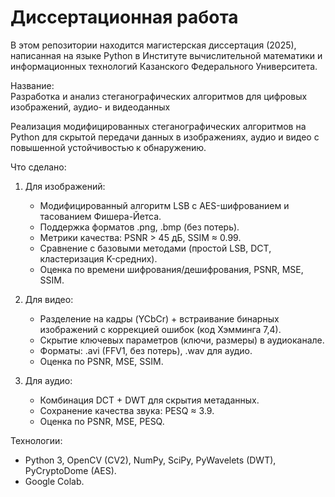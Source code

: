 # Диссертационная работа
В этом репозитории находится магистерская диссертация (2025), написанная на языке Python в Институте вычислительной математики и информационных технологий Казанского Федерального Университета.

Название:  
Разработка и анализ стеганографических алгоритмов для цифровых изображений, аудио- и видеоданных

Реализация модифицированных стеганографических алгоритмов на Python для скрытой передачи данных в изображениях, аудио и видео с повышенной устойчивостью к обнаружению.  

Что сделано:  
1. Для изображений:  
   - Модифицированный алгоритм LSB с AES-шифрованием и тасованием Фишера-Йетса.  
   - Поддержка форматов .png, .bmp (без потерь).  
   - Метрики качества: PSNR > 45 дБ, SSIM ≈ 0.99.
   - Сравнение с базовыми методами (простой LSB, DCT, кластеризация K-средних).
   - Оценка по времени шифрования/дешифрования, PSNR, MSE, SSIM.


2. Для видео:  
   - Разделение на кадры (YCbCr) + встраивание бинарных изображений с коррекцией ошибок (код Хэмминга 7,4).  
   - Скрытие ключевых параметров (ключи, размеры) в аудиоканале.  
   - Форматы: .avi (FFV1, без потерь), .wav для аудио.
   - Оценка по PSNR, MSE, SSIM.

3. Для аудио:  
   - Комбинация DCT + DWT для скрытия метаданных.  
   - Сохранение качества звука: PESQ ≈ 3.9.
   - Оценка по PSNR, MSE, PESQ.

Технологии:  
- Python 3, OpenCV (CV2), NumPy, SciPy, PyWavelets (DWT), PyCryptoDome (AES).  
- Google Colab.  

